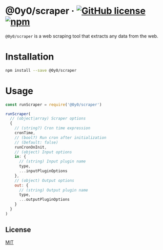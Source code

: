 # @0y0/scraper · [![GitHub license](https://img.shields.io/badge/license-MIT-blue.svg)](https://github.com/o0y0o/web-scraper/blob/master/LICENSE) [![npm](https://img.shields.io/npm/v/@0y0/scraper.svg)](https://www.npmjs.com/package/@0y0/scraper)

`@0y0/scraper` is a web scraping tool that extracts any data from the web.

# Installation

```sh
npm install --save @0y0/scraper
```

# Usage

```js
const runScraper = require('@0y0/scraper')

runScraper(
  // (object|array) Scraper options
  {
    // (string?) Cron time expression
    cronTime,
    // (bool?) Run cron after initialization
    // (Default: false)
    runCronOnInit,
    // (object) Input options
    in: {
      // (string) Input plugin name
      type,
      ...inputPluginOptions
    },
    // (object) Output options
    out: {
      // (string) Output plugin name
      type,
      ...outputPluginOptions
    }
  }
)
```

## License

[MIT](https://github.com/o0y0o/web-scraper/blob/master/LICENSE)
